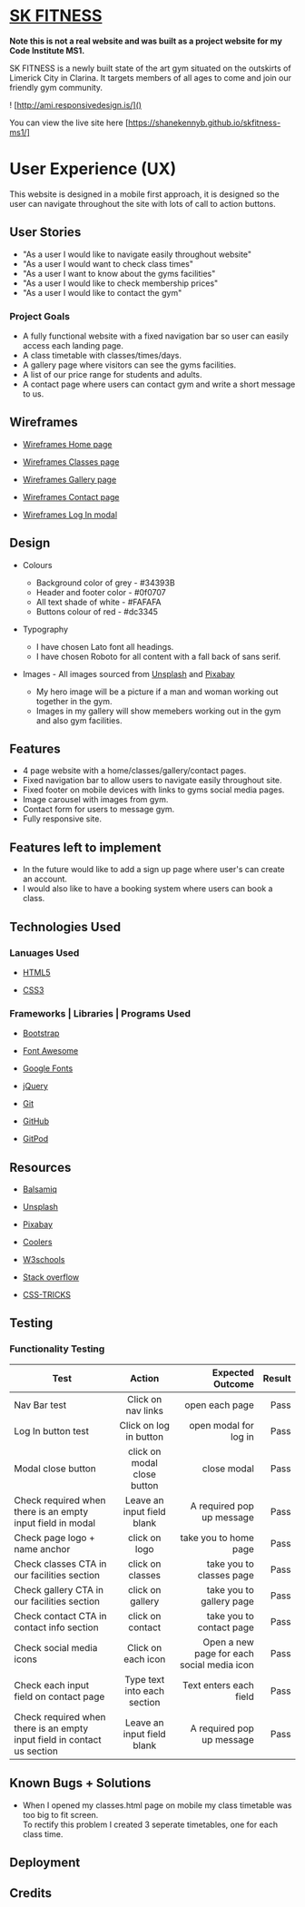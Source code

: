 # [SK FITNESS](https://shanekennyb.github.io/skfitness-ms1/)  

**Note this is not a real website and was built as a project website for my Code Institute MS1.**

SK FITNESS is a newly built state of the art gym situated on the outskirts of Limerick City in Clarina.
It targets members of all ages to come and join our friendly gym community.

! [http://ami.responsivedesign.is/]()  

You can view the live site here [https://shanekennyb.github.io/skfitness-ms1/]

# User Experience (UX)
This website is designed in a mobile first approach, it is designed so the user can navigate throughout the site with lots of call to action buttons.
## User Stories  
* "As a user I would like to navigate easily throughout website"  
* "As a user I would want to check class times"  
* "As a user I want to know about the gyms facilities"  
* "As a user I would like to check membership prices"  
* "As a user I would like to contact the gym"

### Project Goals 
* A fully functional website with a fixed navigation bar so user can easily access each landing page.
* A class timetable with classes/times/days.
* A gallery page where visitors can see the gyms facilities.
* A list of our price range for students and adults.  
* A contact page where users can contact gym and write a short message to us.  

## Wireframes 

* [Wireframes Home page](assets/wireframes/Wireframe-home.pdf)  

* [Wireframes Classes page](assets/wireframes/Wireframe-classes.pdf)  

* [Wireframes Gallery page](assets/wireframes/Wireframe-gallery.pdf)  

* [Wireframes Contact page](assets/wireframes/Wireframe-contact.pdf)  

* [Wireframes Log In modal](assets/wireframes/Wireframe-login.pdf)

## Design

* Colours  
    * Background color of grey - #34393B  
    * Header and footer color - #0f0707
    * All text shade of white - #FAFAFA  
    * Buttons colour of red - #dc3345

* Typography  
    * I have chosen Lato font all headings.
    * I have chosen Roboto for all content with a fall back of sans serif.

* Images - All images sourced from [Unsplash](https://unsplash.com/) and [Pixabay](https://pixabay.com/) 
    * My hero image will be a picture if a man and woman working out together in the gym.
    * Images in my gallery will show memebers working out in the gym and also gym facilities.

## Features  

* 4 page website with a home/classes/gallery/contact pages.  
* Fixed navigation bar to allow users to navigate easily throughout site.  
* Fixed footer on mobile devices with links to gyms social media pages.  
* Image carousel with images from gym.  
* Contact form for users to message gym.  
* Fully responsive site.  

## Features left to implement  

* In the future would like to add a sign up page where user's can create an account.  
* I would also like to have a booking system where users can book a class.

## Technologies Used

### Lanuages Used
* [HTML5](https://en.wikipedia.org/wiki/HTML5)   

* [CSS3](https://en.wikipedia.org/wiki/CSS)  

### Frameworks | Libraries | Programs Used

* [Bootstrap](https://getbootstrap.com/docs/4.5/getting-started/introduction/)  

* [Font Awesome](https://fontawesome.com/)  

* [Google Fonts](https://fonts.google.com/)  

* [jQuery](https://jquery.com/)  

* [Git](https://git-scm.com/)  

* [GitHub](https://github.com/)  

* [GitPod](https://www.gitpod.io/)

## Resources  
* [Balsamiq](https://balsamiq.com/)  

* [Unsplash](https://unsplash.com/)  

* [Pixabay](https://pixabay.com/)

* [Coolers](https://coolors.co/)  

* [W3schools](https://www.w3schools.com/)   

* [Stack overflow](https://stackoverflow.com/)  

* [CSS-TRICKS](https://css-tricks.com/)

## Testing  

### Functionality Testing

| Test          | Action        | Expected Outcome          | Result
| ------------- |:-------------:| -------------:| -------------:
| Nav Bar test      | Click on nav links | open each page         | Pass
| Log In button test      | Click on log in button      |   open modal for log in         | Pass
| Modal close button | click on modal close button      |   close modal         |       Pass
| Check required when there is an empty input field in modal | Leave an input field blank | A required pop up message | Pass
| Check page logo + name anchor | click on logo | take you to home page | Pass
| Check classes CTA in our facilities section | click on classes | take you to classes page | Pass
| Check gallery CTA in our facilities section | click on gallery | take you to gallery page | Pass
| Check contact CTA in contact info section | click on contact | take you to contact page | Pass
| Check social media icons | Click on each icon | Open a new page for each social media icon | Pass
| Check each input field on contact page | Type text into each section | Text enters each field | Pass
| Check required when there is an empty input field in contact us section | Leave an input field blank | A required pop up message | Pass

## Known Bugs + Solutions  

* When I opened my classes.html page on mobile my class timetable was too big to fit screen.  
To rectify this problem I created 3 seperate timetables, one for each class time.

## Deployment

## Credits



